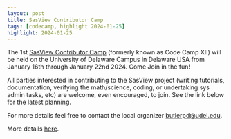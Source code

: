 ```yaml
---
layout: post
title: SasView Contributor Camp
tags: [codecamp, highlight 2024-01-25]
highlight: 2024-01-25
---
```


The 1st [SasView Contributor Camp](https://github.com/SasView/sasview/wiki/ContributorCampXII) (formerly known
as Code Camp XII) will be held on the University of Delaware Campus in Delaware USA from January 16th
through January 22nd 2024. Come Join in the fun!

All parties interested in contributing to the SasView project (writing tutorials,
documentation, verifying the math/science, coding, or undertaking sys admin tasks, etc) are
welcome, even encouraged, to join.  See the link below for the latest planning.

For more details feel free to contact the local organizer
[butlerpd@udel.edu](mailto:butlerpd@udel.edu).

More details [here](https://github.com/SasView/sasview/wiki/ContributorCampXII).
